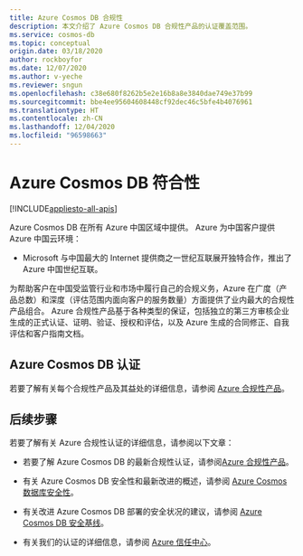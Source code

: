 ```yaml
---
title: Azure Cosmos DB 合规性
description: 本文介绍了 Azure Cosmos DB 合规性产品的认证覆盖范围。
ms.service: cosmos-db
ms.topic: conceptual
origin.date: 03/18/2020
author: rockboyfor
ms.date: 12/07/2020
ms.author: v-yeche
ms.reviewer: sngun
ms.openlocfilehash: c38e680f8262b5e2e16b8a8e3840dae749e37b99
ms.sourcegitcommit: bbe4ee95604608448cf92dec46c5bfe4b4076961
ms.translationtype: HT
ms.contentlocale: zh-CN
ms.lasthandoff: 12/04/2020
ms.locfileid: "96598663"
---
```

# <a name="compliance-in-azure-cosmos-db"></a>Azure Cosmos DB 符合性 
[!INCLUDE[appliesto-all-apis](includes/appliesto-all-apis.md)]

Azure Cosmos DB 在所有 Azure 中国区域中提供。 Azure 为中国客户提供 Azure 中国云环境：

* Microsoft 与中国最大的 Internet 提供商之一世纪互联展开独特合作，推出了 Azure 中国世纪互联。

<!--Correct on Microsoft and 21Vianet-->

为帮助客户在中国受监管行业和市场中履行自己的合规义务，Azure 在广度（产品总数）和深度（评估范围内面向客户的服务数量）方面提供了业内最大的合规性产品组合。 Azure 合规性产品基于各种类型的保证，包括独立的第三方审核企业生成的正式认证、证明、验证、授权和评估，以及 Azure 生成的合同修正、自我评估和客户指南文档。

<!--Notice: make by Azure-->
<!--Not Available on Azure compliance offerings are grouped into four segments - multiple-region applicable, US Government, industry specific, and region or country specific.-->

## <a name="azure-cosmos-db-certifications"></a>Azure Cosmos DB 认证  

若要了解有关每个合规性产品及其益处的详细信息，请参阅 [Azure 合规性产品](https://www.trustcenter.cn/cloudservices/azure.html)。

<!--Not Available on The following table lists the certifications supported by Azure Cosmos DB in Azure China Cloud:-->


## <a name="next-steps"></a>后续步骤

若要了解有关 Azure 合规性认证的详细信息，请参阅以下文章：

* 若要了解 Azure Cosmos DB 的最新合规性认证，请参阅[Azure 合规性产品](https://www.trustcenter.cn/cloudservices/azure.html)。  

* 有关 Azure Cosmos DB 安全性和最新改进的概述，请参阅 [Azure Cosmos 数据库安全性](database-security.md)。

* 有关改进 Azure Cosmos DB 部署的安全状况的建议，请参阅 [Azure Cosmos DB 安全基线](security-baseline.md)。 

* 有关我们的认证的详细信息，请参阅 [Azure 信任中心](https://www.trustcenter.cn/cloudservices/azure.html)。

<!--Not Available on [Azure services by FedRAMP and DoD CC SRG audit scope](../azure-government/compliance/azure-services-in-fedramp-auditscope.md)-->

<!--Not Available on [DoD Compliance Offerings](/microsoft-365/compliance/offering-dod-disa-l2-l4-l5?view=o365-around China)-->

<!-- Update_Description: update meta properties, wording update, update link -->